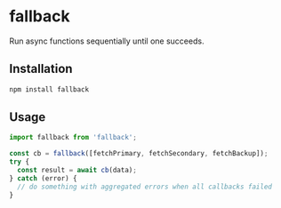 # fallback

Run async functions sequentially until one succeeds.

## Installation

```sh
npm install fallback
```

## Usage

```ts
import fallback from 'fallback';

const cb = fallback([fetchPrimary, fetchSecondary, fetchBackup]);
try {
  const result = await cb(data);
} catch (error) {
  // do something with aggregated errors when all callbacks failed
}
```



